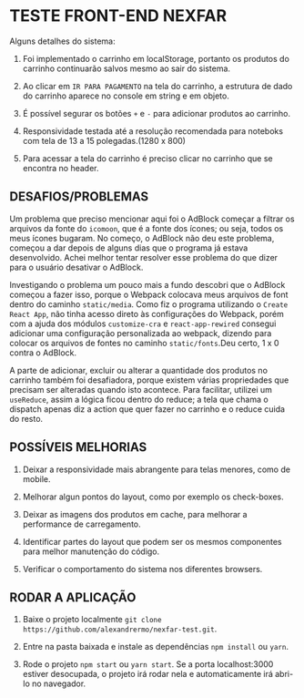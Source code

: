 # TESTE FRONT-END NEXFAR

Alguns detalhes do sistema:

1. Foi implementado o carrinho em localStorage, portanto os produtos do carrinho continuarão salvos mesmo ao sair do sistema.

2. Ao clicar em `IR PARA PAGAMENTO` na tela do carrinho, a estrutura de dado do carrinho aparece no console em string e em objeto.

3. É possível segurar os botões `+` e `-` para adicionar produtos ao carrinho.

4. Responsividade testada até a resolução recomendada para noteboks com tela de 13 a 15 polegadas.(1280 x 800)

5. Para acessar a tela do carrinho é preciso clicar no carrinho que se encontra no header.

## DESAFIOS/PROBLEMAS

Um problema que preciso mencionar aqui foi o AdBlock começar a filtrar os arquivos da fonte do `icomoon`,
que é a fonte dos ícones; ou seja, todos os meus ícones bugaram. No começo, o AdBlock não deu este problema,
começou a dar depois de alguns dias que o programa já estava desenvolvido. Achei melhor tentar resolver esse problema
do que dizer para o usuário desativar o AdBlock.

Investigando o problema um pouco mais a fundo descobri que o AdBlock começou a fazer isso, porque o Webpack
colocava meus arquivos de font dentro do caminho `static/media`. Como fiz o programa utilizando o `Create React App`,
não tinha acesso direto às configurações do Webpack, porém com a ajuda dos módulos `customize-cra` e `react-app-rewired`
consegui adicionar uma configuração personalizada ao webpack, dizendo para colocar os arquivos de fontes no caminho
`static/fonts`.Deu certo, 1 x 0 contra o AdBlock.

A parte de adicionar, excluir ou alterar a quantidade dos produtos no carrinho também foi desafiadora, porque existem várias
propriedades que precisam ser alteradas quando isto acontece. Para facilitar, utilizei um `useReduce`, assim a lógica ficou dentro do reduce; a tela que chama o dispatch apenas diz a action que quer fazer no carrinho e o reduce cuida do resto.

## POSSÍVEIS MELHORIAS

1. Deixar a responsividade mais abrangente para telas menores, como de mobile.

2. Melhorar algun pontos do layout, como por exemplo os check-boxes.

3. Deixar as imagens dos produtos em cache, para melhorar a performance de carregamento.

4. Identificar partes do layout que podem ser os mesmos componentes para melhor manutenção do código.

5. Verificar o comportamento do sistema nos diferentes browsers.

## RODAR A APLICAÇÃO

1. Baixe o projeto localmente `git clone https://github.com/alexandrermo/nexfar-test.git`.

2. Entre na pasta baixada e instale as dependências `npm install` ou `yarn`.

3. Rode o projeto `npm start` ou `yarn start`. Se a porta localhost:3000 estiver desocupada, o projeto irá rodar nela e automaticamente irá abri-lo no navegador.
